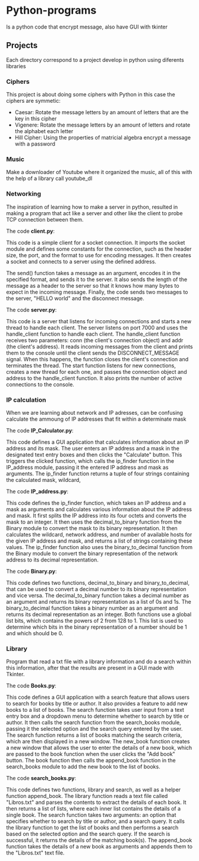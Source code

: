 # Python-programs
Is a python code that encrypt message, also have GUI with tkinter

## Projects

Each directory correspond to a project develop in python using diferents libraries 


### Ciphers

This project is about doing some ciphers with Python in this case the ciphers are symmetic:

- Caesar: Rotate the message letters by an amount of letters that are the key in this cipher
- Vigenere: Rotate the message letters by an amount of letters and rotate the alphabet each letter
- Hill Cipher: Using the properties of matricial algebra encrypt a message with a password 

### Music

Make a downloader of Youtube where it organized the music, all of this with the help of a library call youtube_dl 

### Networking

The inspiration of learning how to make a server in python, resulted in making a program that act like a server and other like the client to probe TCP connection between them.

The code **client.py**:

This code is a simple client for a socket connection. It imports the socket module and defines some constants for the connection, such as the header size, the port, and the format to use for encoding messages. It then creates a socket and connects to a server using the defined address.

The send() function takes a message as an argument, encodes it in the specified format, and sends it to the server. It also sends the length of the message as a header to the server so that it knows how many bytes to expect in the incoming message. Finally, the code sends two messages to the server, "HELLO world" and the disconnect message.

The code **server.py**:

This code is a server that listens for incoming connections and starts a new thread to handle each client. The server listens on port 7000 and uses the handle_client function to handle each client. The handle_client function receives two parameters: conn (the client's connection object) and addr (the client's address). It reads incoming messages from the client and prints them to the console until the client sends the DISCONNECT_MESSAGE signal. When this happens, the function closes the client's connection and terminates the thread. The start function listens for new connections, creates a new thread for each one, and passes the connection object and address to the handle_client function. It also prints the number of active connections to the console.

### IP calculation

When we are learning about network and IP adresses, can be confusing calculate the ammoung of IP addresses that fit within a determinate mask

The code **IP_Calculator.py**:

This code defines a GUI application that calculates information about an IP address and its mask. The user enters an IP address and a mask in the designated text entry boxes and then clicks the "Calculate" button. This triggers the clicked function, which calls the ip_finder function in the IP_address module, passing it the entered IP address and mask as arguments. The ip_finder function returns a tuple of four strings containing the calculated mask, wildcard,

The code **IP_address.py**:

This code defines the ip_finder function, which takes an IP address and a mask as arguments and calculates various information about the IP address and mask. It first splits the IP address into its four octets and converts the mask to an integer. It then uses the decimal_to_binary function from the Binary module to convert the mask to its binary representation. It then calculates the wildcard, network address, and number of available hosts for the given IP address and mask, and returns a list of strings containing these values. The ip_finder function also uses the binary_to_decimal function from the Binary module to convert the binary representation of the network address to its decimal representation.

The code **Binary.py**:

This code defines two functions, decimal_to_binary and binary_to_decimal, that can be used to convert a decimal number to its binary representation and vice versa. The decimal_to_binary function takes a decimal number as an argument and returns its binary representation as a list of 0s and 1s. The binary_to_decimal function takes a binary number as an argument and returns its decimal representation as an integer. Both functions use a global list bits, which contains the powers of 2 from 128 to 1. This list is used to determine which bits in the binary representation of a number should be 1 and which should be 0.

### Library

Program that read a txt file with a library information and do a search within this information, after that the results are present in a GUI made with Tkinter.

The code **Books.py**: 

  This code defines a GUI application with a search feature that allows users to search for books by title or author. It also provides a feature to add new books to a list of books. The search function takes user input from a text entry box and a dropdown menu to determine whether to search by title or author. It then calls the search function from the search_books module, passing it the selected option and the search query entered by the user. The search function returns a list of books matching the search criteria, which are then displayed in a new window. The new_book function creates a new window that allows the user to enter the details of a new book, which are passed to the book function when the user clicks the "Add book" button. The book function then calls the append_book function in the search_books module to add the new book to the list of books.
  
The code **search_books.py**:

  This code defines two functions, library and search, as well as a helper function append_book. The library function reads a text file called "Libros.txt" and parses the contents to extract the details of each book. It then returns a list of lists, where each inner list contains the details of a single book. The search function takes two arguments: an option that specifies whether to search by title or author, and a search query. It calls the library function to get the list of books and then performs a search based on the selected option and the search query. If the search is successful, it returns the details of the matching book(s). The append_book function takes the details of a new book as arguments and appends them to the "Libros.txt" text file.
